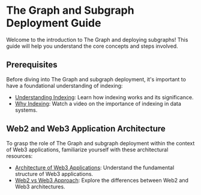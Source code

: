 # The Graph and Subgraph Deployment Guide

Welcome to the introduction to The Graph and deploying subgraphs! This guide will help you understand the core concepts and steps involved.

## Prerequisites

Before diving into The Graph and subgraph deployment, it's important to have a foundational understanding of indexing:

- [Understanding Indexing](https://chartio.com/learn/databases/how-does-indexing-work/): Learn how indexing works and its significance.
- [Why Indexing](https://www.youtube.com/watch?v=Jemuod4wKWo): Watch a video on the importance of indexing in data systems.

## Web2 and Web3 Application Architecture

To grasp the role of The Graph and subgraph deployment within the context of Web3 applications, familiarize yourself with these architectural resources:

- [Architecture of Web3 Applications](https://www.preethikasireddy.com/post/the-architecture-of-a-web-3-0-application): Understand the fundamental structure of Web3 applications.
- [Web2 vs Web3 Approach](https://medium.com/web3-magazine/web-2-0-architecture-vs-web-3-0-architecture-c87ff647231): Explore the differences between Web2 and Web3 architectures.
